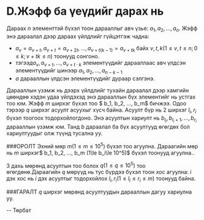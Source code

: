 D.Жэфф ба үеүдийг дарах нь
==========================

Дараах $n$ элементтэй бүхэл тоон дарааллыг авч үзье: $a_1, a_2, ..., a_n$. Жэфф энэ дараалал дээр дараах үйлдлийг гүйцэтгэж чадна:

 - $a_v = a_{v+t}, a_{v+t} = a_{v+2t}, ..., a_{v+t(k-1)} = a_{v+tk}$ байх $v, t, k (1\le v,t\le n; 0\le k; v+tk\le n)$ тоонууд сонгоно.
 - $тэгээд a_v, a_{v+t}, ..., a_{v+t·k}$ элементүүдийг дарааллаас авч үлдсэн элементүүдийг шинээр $a_1,a_2,...,a_{n-k-1}$
 - $a$ дарааллын үлдсэн элементүүдийг дураар сэлгэнэ.

Дарааллын үзэмж нь дээрх үйлдлийг тухайн дараалал дээр хамгийн цөөндөө хэдэн удаа үйлдэхэд энэ дарааллын бүх элементийг нь устгах тоо юм.
Жэфф $m$ ширхэг бүхэл тоо $ b_1, b_2, ..., b_m$ бичжээ. Одоо тэрээр $q$ ширхэг асуулт асуухыг хүсч байна. Асуулт бүр нь 2 ширхэг $l_i,r_i$ бүхэл тоогоох тодорхойлогдоно. Энэ асуултын хариулт нь $b_{l_i}, b_{l_i+1}, ..., b_{r_i}$ дарааллын үзэмж юм. Танд $b$ дараалал ба бүх асуултууд өгөгдөх бол хариултуудыг олж түүнд тусална уу.

###ОРОЛТ
Эхний мөр $m (1\le m\le 10^5)$ бүхэл тоо агуулна. Дараагийн мөр нь $m$ ширхэг$ b_1, b_2, ..., b_m (1\le b_i\le 10^5)$ бүхэл тоонууд агуулна..

3 дахь мөрөнд асуултын тоо болох $q (1\le q\le 10^5)$ тоо өгөгдөнө.Дараагийн $q$ мөрүүд нь тус бүрдээ бүхэл тоон хос агуулна: $i$ дэх хос нь $i$ дэх асуултыг тодорхойлох $l_i, r_i  (1\le l_i\le r_i \le m)$ тоонууд байна.

###ГАРАЛТ
$q$ ширхэг мөрөнд асуултуудын дарааллын дагуу хариулна уу. 

-- Төрбат
